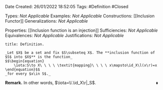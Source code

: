 <br />
<br />

Date Created: 26/01/2022 18:52:05
Tags: #Definition #Closed 

Types: _Not Applicable_
Examples: _Not Applicable_ 
Constructions: [[Inclusion Functor]]
Generalizations: _Not Applicable_

Properties: [[Inclusion function is an injection]]
Sufficiencies: _Not Applicable_
Equivalences: _Not Applicable_
Justifications: _Not Applicable_

``` ad-Definition
title: Definition.

_Let $X$ be a set and fix $S\subseteq X$. The **inclusion function of $S$ into $X$** is the function_
$$\begin{equation}
    \iota:S\to X\ \ \ \ \textit{mapping}\ \ \ \ x\mapsto\id_X\l(x\r)=x
\end{equation}$$
_for every $x\in S$._

```

**Remark.** In other words, $\iota=\l.\id_X\r|_S$.<span style="float:right;">$\blacklozenge$</span>
